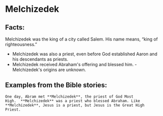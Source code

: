 Melchizedek
===========

Facts:
------

Melchizedek was the king of a city called Salem. His name means, “king
of righteousness.”

-   Melchizedek was also a priest, even before God established Aaron and
    his descendants as priests.
-   Melchizedek received Abraham's offering and blessed him.  -
Melchizedek's origins are unknown.

Examples from the Bible stories:
--------------------------------

    One day, Abram met **Melchizedek**, the priest of God Most
    High.  **Melchizedek** was a priest who blessed Abraham. Like
    **Melchizedek**, Jesus is a priest, but Jesus is the Great High
    Priest.
